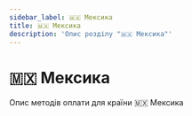 ```yaml
---
sidebar_label: 🇲🇽 Мексика
title: 🇲🇽 Мексика
description: 'Опис розділу "🇲🇽 Мексика"'
---
```


# 🇲🇽 Мексика

Опис методів оплати для країни 🇲🇽 Мексика
